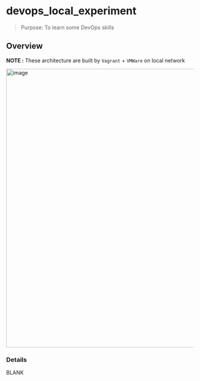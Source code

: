 # devops_local_experiment
> Purpose: To learn some DevOps skills

## Overview

<b>NOTE :</b> These architecture are built by ```Vagrant``` + ```VMWare``` on local network

<img width="1333" height="750" alt="image" src="https://github.com/user-attachments/assets/ba3c67ef-dbc5-4471-b716-4675b8280673" />

### Details

BLANK
